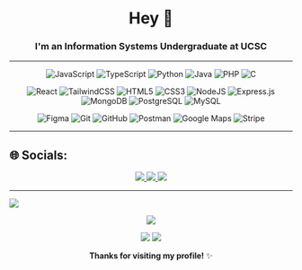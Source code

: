 # <div align="center"> Hey 👋</div>  

### <div align="center">I'm an Information Systems Undergraduate at UCSC</div>  

---

<div align="center">

![JavaScript](https://img.shields.io/badge/javascript-%23323330.svg?style=for-the-badge&logo=javascript&logoColor=%23F7DF1E)  ![TypeScript](https://img.shields.io/badge/typescript-%23007ACC.svg?style=for-the-badge&logo=typescript&logoColor=white)  ![Python](https://img.shields.io/badge/python-3670A0?style=for-the-badge&logo=python&logoColor=ffdd54)  ![Java](https://img.shields.io/badge/java-F78C40?style=for-the-badge&logo=openjdk&logoColor=white)  ![PHP](https://img.shields.io/badge/php-777BB4.svg?style=for-the-badge&logo=php&logoColor=white)  ![C](https://img.shields.io/badge/c-%2300599C.svg?style=for-the-badge&logo=c&logoColor=white)  

![React](https://img.shields.io/badge/react-%2320232a.svg?style=for-the-badge&logo=react&logoColor=%2361DAFB)  ![TailwindCSS](https://img.shields.io/badge/tailwindcss-%2338B2AC.svg?style=for-the-badge&logo=tailwind-css&logoColor=white)  ![HTML5](https://img.shields.io/badge/html5-%23E34F26.svg?style=for-the-badge&logo=html5&logoColor=white)  ![CSS3](https://img.shields.io/badge/css3-%231572B6.svg?style=for-the-badge&logo=css3&logoColor=white)  ![NodeJS](https://img.shields.io/badge/node.js-6DA55F?style=for-the-badge&logo=node.js&logoColor=white)  ![Express.js](https://img.shields.io/badge/express.js-404D59.svg?style=for-the-badge&logo=express&logoColor=white)  ![MongoDB](https://img.shields.io/badge/mongodb-%2347A248.svg?style=for-the-badge&logo=mongodb&logoColor=white)  ![PostgreSQL](https://img.shields.io/badge/postgresql-%23316192.svg?style=for-the-badge&logo=postgresql&logoColor=white)  ![MySQL](https://img.shields.io/badge/mysql-%2300f.svg?style=for-the-badge&logo=mysql&logoColor=white)  

![Figma](https://img.shields.io/badge/figma-F24E1E?style=for-the-badge&logo=figma&logoColor=white)  ![Git](https://img.shields.io/badge/git-%23F05033.svg?style=for-the-badge&logo=git&logoColor=white)  ![GitHub](https://img.shields.io/badge/github-%23121011.svg?style=for-the-badge&logo=github&logoColor=white)  ![Postman](https://img.shields.io/badge/postman-FF6C37?style=for-the-badge&logo=postman&logoColor=white)  ![Google Maps](https://img.shields.io/badge/google_maps_api-4285F4?style=for-the-badge&logo=googlemaps&logoColor=white)  ![Stripe](https://img.shields.io/badge/stripe-008CDD.svg?style=for-the-badge&logo=stripe&logoColor=white)  

</div>  

---

## 🌐 Socials: 
<div align="center">

<a href="https://linkedin.com/in/nihmath-jabir-702923285" target="_blank">
<img src="https://img.shields.io/badge/linkedin-%231E77B5.svg?style=for-the-badge&logo=linkedin&logoColor=white" />
</a>
<a href="https://github.com/jabir0331" target="_blank">
<img src="https://img.shields.io/badge/github-%23121011.svg?style=for-the-badge&logo=github&logoColor=white" />
</a>
<a href="mailto:mnnjabir@gmail.com" target="_blank">
<img src="https://img.shields.io/badge/gmail-D14836.svg?style=for-the-badge&logo=gmail&logoColor=white" />
</a>  

</div>  

---

<img src="https://user-images.githubusercontent.com/73097560/115834477-dbab4500-a447-11eb-908a-139a6edaec5c.gif">  

<div align="center">

![](http://github-profile-summary-cards.vercel.app/api/cards/profile-details?username=jabir0331&theme=moonlight)  

![](http://github-profile-summary-cards.vercel.app/api/cards/most-commit-language?username=jabir0331&theme=moonlight)  ![](http://github-profile-summary-cards.vercel.app/api/cards/productive-time?username=jabir0331&theme=moonlight&utcOffset=5.5)  

**Thanks for visiting my profile!** ✨  

</div>  
